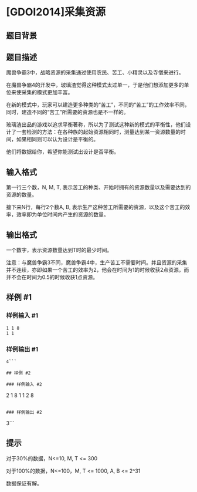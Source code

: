 # [GDOI2014]采集资源

## 题目背景



## 题目描述

魔兽争霸3中，战略资源的采集通过使用农民、苦工、小精灵以及寺僧来进行。

在魔兽争霸4的开发中，玻璃渣觉得这种模式太过单一，于是他们想添加更多的单位来使采集的模式更加丰富。

在新的模式中，玩家可以建造更多种类的“苦工”，不同的“苦工”的工作效率不同，同时，建造不同的“苦工”所需要的资源也是不一样的。

玻璃渣出品的游戏以追求平衡著称，所以为了测试这种新的模式的平衡性，他们设计了一套检测的方法：在各种族的起始资源相同时，测量达到某一资源数量的时间，如果相同则可以认为设计是平衡的。

他们将数据给你，希望你能测试出设计是否平衡。


## 输入格式

第一行三个数，N, M, T, 表示苦工的种类、开始时拥有的资源数量以及需要达到的资源的数量。

接下来N行，每行2个数A, B, 表示生产这种苦工所需要的资源，以及这个苦工的效率，效率即为单位时间内产生的资源的数量。


## 输出格式

一个数字，表示资源数量达到T时的最少时间。


注意：与魔兽争霸3不同，魔兽争霸4中，生产苦工不需要时间。并且资源的采集并不连续，亦即如果一个苦工的效率为2，他会在时间为1的时候收获2点资源，而并不会在时间为0.5的时候收获1点资源。


## 样例 #1

### 样例输入 #1
```
1 1 8
1 1
```

### 样例输出 #1

```
4```

## 样例 #2

### 样例输入 #2
```
2 1 8
1 1
2 8
```

### 样例输出 #2

```
3```

## 提示

对于30%的数据，N<=10, M, T <= 300

对于100%的数据，N<=100，M, T <= 1000, A, B <= 2^31

数据保证有解。

